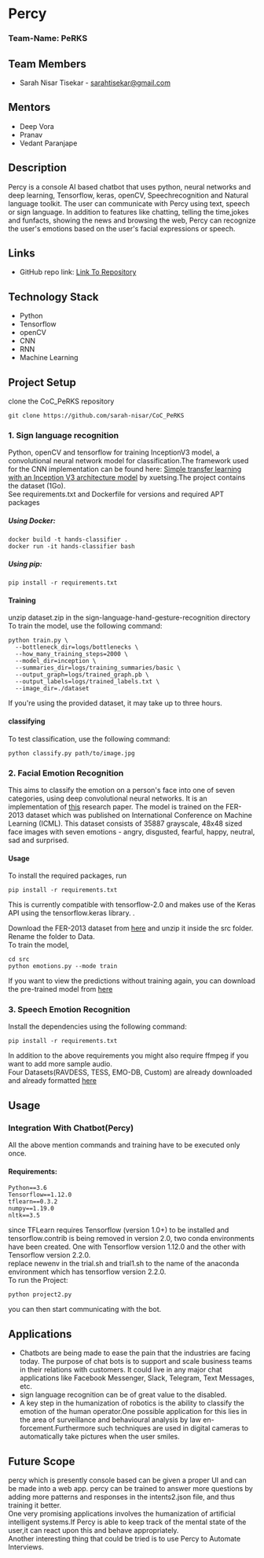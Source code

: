# Percy
### Team-Name: PeRKS
## Team Members
* Sarah Nisar Tisekar - sarahtisekar@gmail.com
## Mentors
* Deep Vora
* Pranav
* Vedant Paranjape
## Description
Percy is a console AI based chatbot that uses python, neural networks and deep learning, Tensorflow, keras, openCV, Speechrecognition and Natural language toolkit. The user can communicate with Percy using text, speech or sign language. In addition to features like chatting, telling the time,jokes and funfacts, showing the news and browsing the web, Percy can recognize the user's emotions based on the user's facial expressions or speech.  
## Links
* GitHub repo link: [Link To Repository](https://github.com/sarah-nisar/CoC_PeRKS)
 
## Technology Stack
* Python
* Tensorflow  
* openCV  
* CNN
* RNN  
* Machine Learning  
## Project Setup  
clone the CoC_PeRKS repository  

    git clone https://github.com/sarah-nisar/CoC_PeRKS  
  
### 1. Sign language recognition  
Python, openCV and tensorflow for training InceptionV3 model, a convolutional neural network model for classification.The framework used for the CNN implementation can be found here: [Simple transfer learning with an Inception V3 architecture model](https://github.com/xuetsing/image-classification-tensorflow) by xuetsing.The project contains the dataset (1Go).  
See requirements.txt and Dockerfile for versions and required APT packages
##### Using Docker:  
    docker build -t hands-classifier .  
    docker run -it hands-classifier bash  
##### Using pip:  
    pip install -r requirements.txt
#### Training  
unzip dataset.zip in the sign-language-hand-gesture-recognition directory
To train the model, use the following command:  
    
    python train.py \
      --bottleneck_dir=logs/bottlenecks \
      --how_many_training_steps=2000 \
      --model_dir=inception \
      --summaries_dir=logs/training_summaries/basic \
      --output_graph=logs/trained_graph.pb \
      --output_labels=logs/trained_labels.txt \
      --image_dir=./dataset  
        
 If you're using the provided dataset, it may take up to three hours.  
 #### classifying  
 To test classification, use the following command:  
 
    python classify.py path/to/image.jpg  
      
### 2. Facial Emotion Recognition  
This aims to classify the emotion on a person's face into one of seven categories, using deep convolutional neural networks. It is an implementation of [this](https://github.com/sarah-nisar/CoC_PeRKS/blob/master/ResearchPaper.pdf) research paper. The model is trained on the FER-2013 dataset which was published on International Conference on Machine Learning (ICML). This dataset consists of 35887 grayscale, 48x48 sized face images with seven emotions - angry, disgusted, fearful, happy, neutral, sad and surprised.  
#### Usage  
To install the required packages, run 

    pip install -r requirements.txt  
    
This is currently compatible with tensorflow-2.0 and makes use of the Keras API using the tensorflow.keras library.  .
        
Download the FER-2013 dataset from [here](https://github.com/sarah-nisar/CoC_PeRKS/blob/master/data-emotion-detection.zip) and unzip it inside the src folder. Rename the folder to Data.  
To train the model,  
   
    cd src
    python emotions.py --mode train  
      
If you want to view the predictions without training again, you can download the pre-trained model from [here](https://github.com/sarah-nisar/CoC_PeRKS/blob/master/Facial-Emotion-detection/src/model.h5)  
### 3. Speech Emotion Recognition
Install the dependencies using the following command:  
    
    pip install -r requirements.txt  
     
In addition to the above requirements you might also require ffmpeg if you want to add more sample audio.  
Four Datasets(RAVDESS, TESS, EMO-DB, Custom) are already downloaded and already formatted [here](https://github.com/sarah-nisar/CoC_PeRKS/blob/master/data-speech-emotion.zip) 
## Usage
### Integration With Chatbot(Percy)  
All the above mention commands and training have to be executed only once.  
#### Requirements:  
    Python==3.6  
    Tensorflow==1.12.0  
    tflearn==0.3.2  
    numpy==1.19.0  
    nltk==3.5  
      
since TFLearn requires Tensorflow (version 1.0+) to be installed and  tensorflow.contrib is being removed in version 2.0, two conda environments have been created. One with Tensorflow version 1.12.0 and the other with Tensorflow version 2.2.0.  
replace newenv in the trial.sh and trial1.sh to the name of the anaconda environment which has tensorflow version 2.2.0.  
To run the Project:  
  
    python project2.py  
      
you can then start communicating with the bot.  
## Applications  
* Chatbots are being made to ease the pain that the industries are facing today. The purpose of chat bots is to support and scale business teams in their relations with customers. It could live in any major chat applications like Facebook Messenger, Slack, Telegram, Text Messages, etc.
* sign language recognition can be of great value to the disabled.
* A key step in the humanization of robotics is the ability to classify the emotion of the human operator.One possible application for this lies in the area
of surveillance and behavioural analysis by law en-forcement.Furthermore such techniques are used in digital cameras to automatically take pictures when the user smiles.  
## Future Scope  
percy which is presently console based can be given a proper UI and can be made into a web app.
percy can be trained to answer more questions by adding more patterns and responses in the intents2.json file, and thus training it better.  
One very promising applications involves the humanization of artificial intelligent systems.If Percy is able to keep track of the mental state of the user,it can react upon this and behave appropriately.   
Another interesting thing that could be tried is to use Percy to Automate Interviews.





